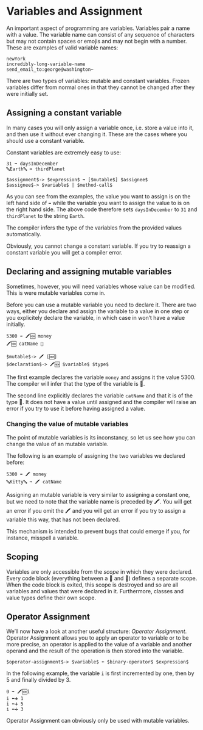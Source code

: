 # Variables and Assignment

An important aspect of programming are variables. Variables pair a name
with a value. The variable name can consist of any sequence of characters but
may not contain spaces or emojis and may not begin with a number. These
are examples of valid variable names:

```
newYork
incredibly-long-variable-name
send_email_to:george@washington~
```

There are two types of variables: mutable and constant variables. Frozen
variables differ from normal ones in that they cannot be changed after
they were initially set.

## Assigning a constant variable

In many cases you will only assign a variable once, i.e. store a value into it,
and then use it without ever changing it. These are the cases where you should
use a constant variable.

Constant variables are extremely easy to use:

```
31 ➡️ daysInDecember
🔤Earth🔤 ➡️ thirdPlanet
```

```syntax
$assignment$-> $expression$ ➡️ [$mutable$] $assignee$
$assignee$-> $variable$ | $method-call$
```

As you can see from the examples, the value you want to assign is on the left
hand side of `➡️` while the variable you want to assign the value to is on the
right hand side. The above code therefore sets `daysInDecember` to `31` and
`thirdPlanet` to the string `Earth`.

The compiler infers the type of the variables from the provided values
automatically.

Obviously, you cannot change a constant variable. If you try to reassign a
constant variable you will get a compiler error.

## Declaring and assigning mutable variables

Sometimes, however, you will need variables whose value can be modified. This
is were mutable variables come in.

Before you can use a mutable variable you need to declare it. There are two
ways, either you declare and assign the variable to a value in one step or you
explicitely declare the variable, in which case in won’t have a value initially.

```
5300 ➡️ 🖍🆕 money
🖍🆕 catName 🔡
```

```syntax
$mutable$-> 🖍 [🆕]
$declaration$-> 🖍🆕 $variable$ $type$
```

The first example declares the variable `money` and assigns it the value 5300.
The compiler will infer that the type of the variable is 🔢.

The second line explicitly declares the variable `catName` and that it is of
the type 🔡. It does not have a value until assigned and the compiler will
raise an error if you try to use it before having assigned a value.

### Changing the value of mutable variables

The point of mutable variables is its inconstancy, so let us see how you
can change the value of an mutable variable.

The following is an example of assigning the two variables we declared before:

```
5300 ➡️ 🖍 money
🔤Kitty🔤 ➡️ 🖍 catName
```

Assigning an mutable variable is very similar to assigning a constant one,
but we need to note that the variable name is preceded by 🖍. You will get
an error if you omit the 🖍 and you will get an error if you try to assign
a variable this way, that has not been declared.

This mechanism is intended to prevent bugs that could emerge if you, for
instance, misspell a variable.

## Scoping

Variables are only accessible from the *scope* in which they were declared.
Every code block (everything between a 🍇 and 🍉) defines a separate scope. When
the code block is exited, this scope is destroyed and so are all variables and
values that were declared in it. Furthermore, classes and value types define
their own scope.

## Operator Assignment

We’ll now have a look at another useful structure: *Operator Assignment*.
Operator Assignment allows you to apply an operator to variable or to be more
precise, an operator is applied to the value of a variable and another operand
and the result of the operation is then stored into the variable.

```syntax
$operator-assignment$-> $variable$ ⬅️ $binary-operator$ $expression$
```

In the following example, the variable `i` is first incremented by one, then
by 5 and finally divided by 3.

```
0 ➡️ 🖍🆕i
i ⬅️➕ 1
i ⬅️➕ 5
i ⬅️➗ 3
```

Operator Assignment can obviously only be used with mutable variables.
